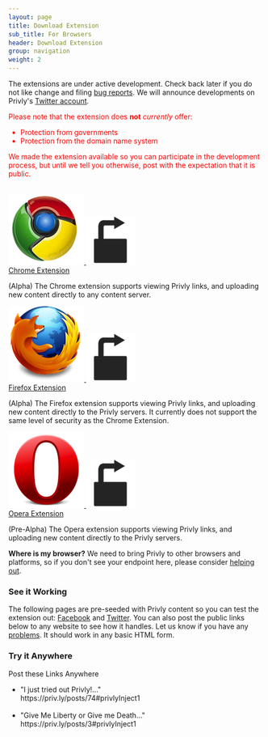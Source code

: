 ```yaml
---
layout: page
title: Download Extension
sub_title: For Browsers
header: Download Extension
group: navigation
weight: 2
---
```


The extensions are under active development. Check back later if you do not like change and filing [bug reports](http://www.privly.org/content/bug-report). We will announce developments on Privly's [Twitter account](http://twitter.com/#!/Privly).

<div style="color:#FF0000">
    
  <p>
    Please note that the extension does <strong>not</strong> <span style="font-style:italic;">currently</span> offer:
    <ul>
      <li>Protection from governments</li>
      <li>Protection from the domain name system</li>
    </ul>
  </p>

  <p>We made the extension available so you can participate in the development process, but until we tell you otherwise, post with the expectation that it is public.</p>

</div>  

<br/>

<div class="row-fluid">
  <div class="span4">
    <a href="https://chrome.google.com/webstore/detail/pkokikcdapfpkkkjpdaamjanniaempol" class="privly-browser-combo">
      <img src="/assets/images/chrome_logo_150.png" class="browser-icon" />
      <img src="/assets/images/icons/icon_96.png" class="privly-icon" />
    </a>
    <br/>
    <a href="https://chrome.google.com/webstore/detail/pkokikcdapfpkkkjpdaamjanniaempol">Chrome Extension</a>
    <br/>
    <p>(Alpha) The Chrome extension supports viewing Privly links, and uploading new content directly to any content server.</p>
  </div>
  <div class="span4">
     <a href="https://addons.mozilla.org/en-US/firefox/addon/privly/" class="privly-browser-combo">
      <img src="/assets/images/firefox_logo_150.png" class="browser-icon" />
      <img src="/assets/images/icons/icon_96.png" class="privly-icon" />
    </a>
    <br/>
     <a href="https://addons.mozilla.org/en-US/firefox/addon/privly/">Firefox Extension</a>
    <br/>
     <p>(Alpha) The Firefox extension supports viewing Privly links, and uploading new content directly to the Privly servers. It currently does not support the same level of security as the Chrome Extension.</p>
  </div>
  <div class="span4">
    <a href="https://addons.opera.com/en/extensions/details/privly-2/?display=en" class="privly-browser-combo">
      <img src="/assets/images/opera_logo_150.png" class="browser-icon" />
      <img src="/assets/images/icons/icon_96.png" class="privly-icon" />
    </a>
    <br/>
    <a href="https://addons.opera.com/en/extensions/details/privly-2/?display=en">Opera Extension</a>
    <br/>
    <p>(Pre-Alpha) The Opera extension supports viewing Privly links, and uploading new content directly to the Privly servers.</p>
  </div>
</div>

**Where is my browser?** We need to bring Privly to other browsers and platforms, so if you don't see your endpoint here, please consider [helping out](http://www.privly.org/content/how-get-started).




<div class="row-fluid">
  <div class="span6">
    <h3>See it Working</h3>
    <p>The following pages are pre-seeded with Privly content so you can test the extension out: 
      <a href="https://www.facebook.com/profile.php?id=100002254562518">Facebook</a> and <a href="https://twitter.com/#!/PrivlyTest">Twitter</a>. You can also post the public links below to any website to see how it handles. Let us know if you have any <a href="http://www.privly.org/content/bug-report">problems</a>. It should work in any basic HTML form.</p>
  </div>
  <div class="span6">
    <h3>Try it Anywhere</h3>
    <p>
      Post these Links Anywhere
      <ul>
          <li>"I just tried out Privly!..." <br/>https://priv.ly/posts/74#privlyInject1</li>
          <br/>
          <li>"Give Me Liberty or Give me Death..." <br/>https://priv.ly/posts/3#privlyInject1</li>
      </ul>
    </p>
  </div>
</div>
